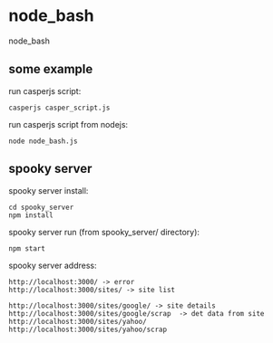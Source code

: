 # node_bash
node_bash

## some example

run casperjs script: 

```
casperjs casper_script.js
```

run casperjs script from nodejs:

```
node node_bash.js
```

## spooky server

spooky server install: 

```
cd spooky_server
npm install
```

spooky server run (from spooky_server/ directory): 
```
npm start
```

spooky server address: 

```
http://localhost:3000/ -> error
http://localhost:3000/sites/ -> site list

http://localhost:3000/sites/google/ -> site details
http://localhost:3000/sites/google/scrap  -> det data from site
http://localhost:3000/sites/yahoo/
http://localhost:3000/sites/yahoo/scrap  
```

